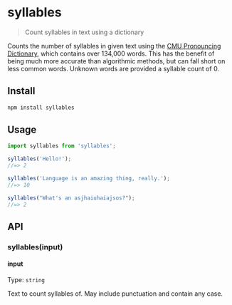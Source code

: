 # syllables

> Count syllables in text using a dictionary

Counts the number of syllables in given text using the [CMU Pronouncing Dictionary](https://www.npmjs.com/package/cmu-pronouncing-dictionary), which contains over 134,000 words. This has the benefit of being much more accurate than algorithmic methods, but can fall short on less common words. Unknown words are provided a syllable count of 0.

## Install

```sh
npm install syllables
```

## Usage

```js
import syllables from 'syllables';

syllables('Hello!');
//=> 2

syllables('Language is an amazing thing, really.');
//=> 10

syllables("What's an asjhaiuhaiajsos?");
//=> 2
```

## API

### syllables(input)

#### input

Type: `string`

Text to count syllables of. May include punctuation and contain any case.
